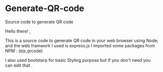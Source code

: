 # Generate-QR-code
Source code to generate QR code

Hello there! ,

This is a source code to generate QR code in your web browser using Node;
and the web framwork I used is express.js
I  imported some packages from NPM : (ejs,qrcode)

I also used bootstarp for basic Styling purpose but If you don't need you can edit that .







